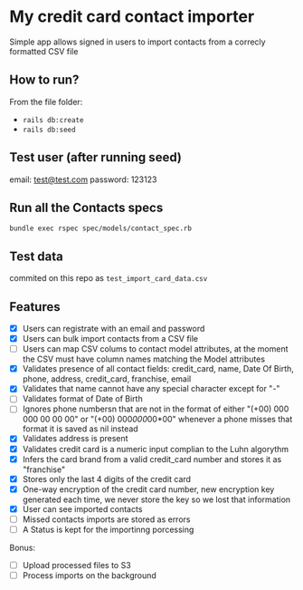 
# My credit card contact importer
Simple app allows signed in users to import contacts from a correcly formatted CSV file

## How to run?
From the file folder:
  *  `rails db:create`
  *  `rails db:seed`

## Test user (after running seed)

email: test@test.com
password: 123123

## Run all the Contacts specs

```
bundle exec rspec spec/models/contact_spec.rb
```


## Test data
commited on this repo as `test_import_card_data.csv`

## Features

  *  [X] Users can registrate with an email and password
  *  [X] Users can bulk import contacts from a CSV file
  *  [ ] Users can map CSV colums to contact model attributes, at the moment the CSV must have column names matching the Model attributes
  *  [X] Validates presence of all contact fields: credit_card, name, Date Of Birth, phone, address, credit_card, franchise, email
  * [X] Validates that name cannot have any special character except for "-"
  * [ ] Validates format of Date of Birth
  * [ ] Ignores phone numbersn that are not in the format of either "(+00) 000 000 00 00 00" or "(+00) 000*000*00*00" whenever a phone misses that format it is saved as nil instead
  * [X] Validates address is present
  * [X] Validates credit card is a numeric input complian to the Luhn algorythm
  * [X] Infers the card brand from a valid credit_card number and stores it as "franchise"
  * [X] Stores only the last 4 digits of the credit card
  * [X] One-way encryption of the credit card number, new encryption key generated each time, we never store the key so we lost that information
  * [X] User can see imported contacts
  * [ ] Missed contacts imports are stored  as errors
  * [ ] A Status is kept for the importinng porcessing

  Bonus:
  * [ ] Upload processed files to S3
  * [ ] Process imports on the background
